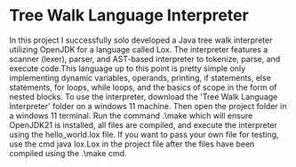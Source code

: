 # Tree Walk Language Interpreter
In this project I successfully solo developed a Java tree walk interpreter utilizing OpenJDK for a language called Lox. The interpreter features a 
scanner (lexer), parser, and AST-based interpreter to tokenize, parse, and execute code.This language up to this point is pretty simple only 
implementing dynamic variables, operands, printing, if statements, else statements, for loops, while loops, and the basics of scope in the form of 
nested blocks. To use the interpreter, download the 'Tree Walk Language Interpreter' folder on a windows 11 machine. Then open the project folder in 
a windows 11 terminal. Run the command .\make which will ensure OpenJDK21 is installed, all files are compiled, and execute the interpreter using the 
hello_world.lox file. If you want to pass your own file for testing, use the cmd java lox.Lox in the project file after the files have been compiled 
using the .\make cmd.
